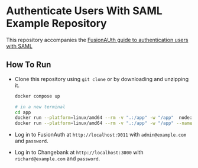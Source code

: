 # Authenticate Users With SAML Example Repository

This repository accompanies the [FusionAUth guide to authentication users with SAML](https://fusionauth.io/docs/lifecycle/examples/authenticate-users-with-saml)

## How To Run

- Clone this repository using `git clone` or by downloading and unzipping it.

  ```sh
  docker compose up

  # in a new terminal
  cd app
  docker run --platform=linux/amd64 --rm -v ".:/app" -w "/app"  node:23-alpine3.19 sh -c  "npm install"
  docker run --platform=linux/amd64 --rm -v ".:/app" -w "/app" --name app --network faNetwork  -p 3000:3000 node:23-alpine3.19 sh -c  "npm run start"
  ```
- Log in to FusionAuth at `http://localhost:9011` with `admin@example.com` and `password`.
- Log in to Changebank at `http://localhost:3000` with `richard@example.com` and `password`.
